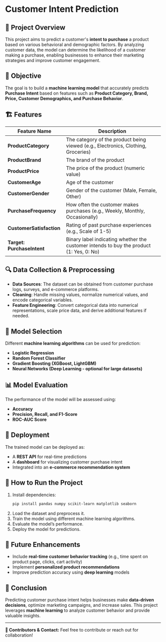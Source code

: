 # Customer Intent Prediction

## 📌 Project Overview
This project aims to predict a customer's **intent to purchase** a product based on various behavioral and demographic factors. By analyzing customer data, the model can determine the likelihood of a customer making a purchase, enabling businesses to enhance their marketing strategies and improve customer engagement.

## 🎯 Objective
The goal is to build a **machine learning model** that accurately predicts **Purchase Intent** based on features such as **Product Category, Brand, Price, Customer Demographics, and Purchase Behavior**.

## 🏗️ Features
| Feature Name | Description |
|-------------|------------|
| **ProductCategory** | The category of the product being viewed (e.g., Electronics, Clothing, Groceries) |
| **ProductBrand** | The brand of the product |
| **ProductPrice** | The price of the product (numeric value) |
| **CustomerAge** | Age of the customer |
| **CustomerGender** | Gender of the customer (Male, Female, Other) |
| **PurchaseFrequency** | How often the customer makes purchases (e.g., Weekly, Monthly, Occasionally) |
| **CustomerSatisfaction** | Rating of past purchase experiences (e.g., Scale of 1-5) |
| **Target: PurchaseIntent** | Binary label indicating whether the customer intends to buy the product (1: Yes, 0: No) |

## 🔍 Data Collection & Preprocessing
- **Data Sources**: The dataset can be obtained from customer purchase logs, surveys, and e-commerce platforms.
- **Cleaning**: Handle missing values, normalize numerical values, and encode categorical variables.
- **Feature Engineering**: Convert categorical data into numerical representations, scale price data, and derive additional features if needed.

## 🤖 Model Selection
Different **machine learning algorithms** can be used for prediction:
- **Logistic Regression**
- **Random Forest Classifier**
- **Gradient Boosting (XGBoost, LightGBM)**
- **Neural Networks (Deep Learning - optional for large datasets)**

## 📊 Model Evaluation
The performance of the model will be assessed using:
- **Accuracy**
- **Precision, Recall, and F1-Score**
- **ROC-AUC Score**

## 🚀 Deployment
The trained model can be deployed as:
- A **REST API** for real-time predictions
- A **dashboard** for visualizing customer purchase intent
- Integrated into an **e-commerce recommendation system**

## 📜 How to Run the Project
1. Install dependencies:
   ```bash
   pip install pandas numpy scikit-learn matplotlib seaborn
   ```
2. Load the dataset and preprocess it.
3. Train the model using different machine learning algorithms.
4. Evaluate the model’s performance.
5. Deploy the model for predictions.

## 📌 Future Enhancements
- Include **real-time customer behavior tracking** (e.g., time spent on product page, clicks, cart activity)
- Implement **personalized product recommendations**
- Improve prediction accuracy using **deep learning** models

## 📝 Conclusion
Predicting customer purchase intent helps businesses make **data-driven decisions**, optimize marketing campaigns, and increase sales. This project leverages **machine learning** to analyze customer behavior and provide valuable insights.

---
**🔗 Contributors & Contact:** Feel free to contribute or reach out for collaboration!

